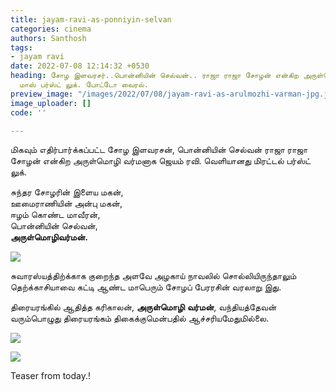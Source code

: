 ```yaml
---
title: jayam-ravi-as-ponniyin-selvan
categories: cinema
authors: Santhosh
tags:
- jayam ravi
date: 2022-07-08 12:14:32 +0530
heading: சோழ இளவரசர்..பொன்னியின் செல்வன்.. ராஜா ராஜா சோழன் என்கிற அருள்மொழி வர்மன்..
  மாஸ் பர்ஸ்ட் லுக். போட்டோ வைரல்.
preview_image: "/images/2022/07/08/jayam-ravi-as-arulmozhi-varman-jpg.jpeg"
image_uploader: []
code: ''

---
```

மிகவும் எதிர்பார்க்கப்பட்ட சோழ இளவரசன், பொன்னியின் செல்வன் ராஜா ராஜா சோழன் என்கிற அருள்மொழி வர்மனாக ஜெயம் ரவி. வெளியானது மிரட்டல் பர்ஸ்ட் லுக்.

சுந்தர சோழரின் இளைய மகன்,  
ஊமைராணியின் அன்பு மகன்,  
ஈழம் கொண்ட மாவீரன்,  
பொன்னியின் செல்வன்,  
**அருள்மொழிவர்மன்.**

![](/images/2022/07/08/jayam-ravi-ponniyin-selvan-1-jpg.jpeg)

சுவாரஸ்யத்திற்க்காக குறைந்த அளவே அழகாய் நாவலில் சொல்லியிருந்தாலும் தெற்க்காசியாவை கட்டி ஆண்ட மாபெரும் சோழப் பேரரசின் வரலாறு இது.

திரையரங்கில் ஆதித்த கரிகாலன், **அருள்மொழி** **வர்மன்**, வந்தியத்தேவன் வரும்பொழுது திரையரங்கம் திகைக்குமென்பதில் ஆச்சரியமேதுமில்லை.

![](/images/2022/07/05/karthi-vandiyathevan-1-jpg.jpeg)

![](/images/2022/07/05/vikram-karikalan-1-jpg.jpeg)

Teaser from today.!
